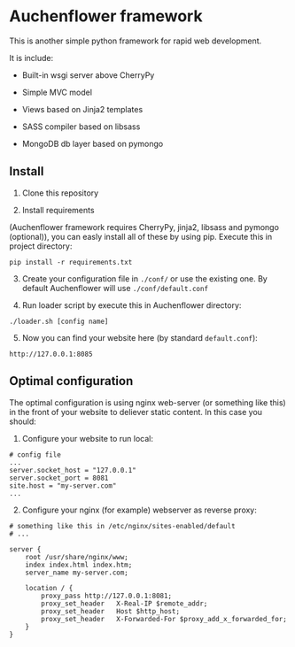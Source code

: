 

Auchenflower framework
======================



This is another simple python framework for rapid web development.

It is include:

- Built-in wsgi server above CherryPy

- Simple MVC model

- Views based on Jinja2 templates

- SASS compiler based on libsass

- MongoDB db layer based on pymongo



Install
-------

1) Clone this repository



2) Install requirements

(Auchenflower framework requires CherryPy, jinja2, libsass and pymongo
(optional)), you can easly install all of these by using pip. Execute this in
project directory:

~~~~~~~~~~~~~~~~~~~~~~~~~~~~~~~~~~~~~~~~~~~~~~~~~~~~~~~~~~~~~~~~~~~~~~~~~~~~~~~~
pip install -r requirements.txt
~~~~~~~~~~~~~~~~~~~~~~~~~~~~~~~~~~~~~~~~~~~~~~~~~~~~~~~~~~~~~~~~~~~~~~~~~~~~~~~~



3) Create your configuration file in `./conf/` or use the existing one. By
default Auchenflower will use `./conf/default.conf `



4) Run loader script by execute this in Auchenflower directory:

~~~~~~~~~~~~~~~~~~~~~~~~~~~~~~~~~~~~~~~~~~~~~~~~~~~~~~~~~~~~~~~~~~~~~~~~~~~~~~~~
./loader.sh [config name]
~~~~~~~~~~~~~~~~~~~~~~~~~~~~~~~~~~~~~~~~~~~~~~~~~~~~~~~~~~~~~~~~~~~~~~~~~~~~~~~~



5) Now you can find your website here (by standard `default.conf`):

~~~~~~~~~~~~~~~~~~~~~~~~~~~~~~~~~~~~~~~~~~~~~~~~~~~~~~~~~~~~~~~~~~~~~~~~~~~~~~~~
http://127.0.0.1:8085
~~~~~~~~~~~~~~~~~~~~~~~~~~~~~~~~~~~~~~~~~~~~~~~~~~~~~~~~~~~~~~~~~~~~~~~~~~~~~~~~





Optimal configuration
---------------------

The optimal configuration is using nginx web-server (or something like this) in
the front of your website to deliever static content. In this case you should:



1) Configure your website to run local:

~~~~~~~~~~~~~~~~~~~~~~~~~~~~~~~~~~~~~~~~~~~~~~~~~~~~~~~~~~~~~~~~~~~~~~~~~~~~~~~~
# config file 
... 
server.socket_host = "127.0.0.1" 
server.socket_port = 8081 
site.host = "my-server.com" 
...
~~~~~~~~~~~~~~~~~~~~~~~~~~~~~~~~~~~~~~~~~~~~~~~~~~~~~~~~~~~~~~~~~~~~~~~~~~~~~~~~



2) Configure your nginx (for example) webserver as reverse proxy:

~~~~~~~~~~~~~~~~~~~~~~~~~~~~~~~~~~~~~~~~~~~~~~~~~~~~~~~~~~~~~~~~~~~~~~~~~~~~~~~~
# something like this in /etc/nginx/sites-enabled/default
# ...

server { 
    root /usr/share/nginx/www; 
    index index.html index.htm; 
    server_name my-server.com; 

    location / {
        proxy_pass http://127.0.0.1:8081; 
        proxy_set_header   X-Real-IP $remote_addr; 
        proxy_set_header   Host $http_host; 
        proxy_set_header   X-Forwarded-For $proxy_add_x_forwarded_for; 
    } 
}
~~~~~~~~~~~~~~~~~~~~~~~~~~~~~~~~~~~~~~~~~~~~~~~~~~~~~~~~~~~~~~~~~~~~~~~~~~~~~~~~










